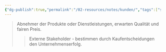 ```yaml
---
{"dg-publish":true,"permalink":"/02-resources/notes/kunden/","tags":["stakeholder/markt"],"noteIcon":"","updated":"2025-08-26T16:35:24.378+02:00"}
---
```


>Abnehmer der Produkte oder Dienstleistungen, erwarten Qualität und fairen Preis.
>>Externe Stakeholder - bestimmen durch Kaufentscheidungen den Unternehmenserfolg.